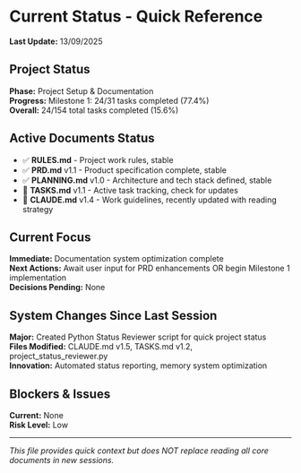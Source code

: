 # Current Status - Quick Reference
**Last Update:** 13/09/2025

## Project Status
**Phase:** Project Setup & Documentation  
**Progress:** Milestone 1: 24/31 tasks completed (77.4%)  
**Overall:** 24/154 total tasks completed (15.6%)

## Active Documents Status
- ✅ **RULES.md** - Project work rules, stable
- ✅ **PRD.md** v1.1 - Product specification complete, stable 
- ✅ **PLANNING.md** v1.0 - Architecture and tech stack defined, stable
- 🔄 **TASKS.md** v1.1 - Active task tracking, check for updates
- 🔄 **CLAUDE.md** v1.4 - Work guidelines, recently updated with reading strategy

## Current Focus
**Immediate:** Documentation system optimization complete  
**Next Actions:** Await user input for PRD enhancements OR begin Milestone 1 implementation  
**Decisions Pending:** None

## System Changes Since Last Session
**Major:** Created Python Status Reviewer script for quick project status  
**Files Modified:** CLAUDE.md v1.5, TASKS.md v1.2, project_status_reviewer.py  
**Innovation:** Automated status reporting, memory system optimization

## Blockers & Issues
**Current:** None  
**Risk Level:** Low

---
*This file provides quick context but does NOT replace reading all core documents in new sessions.*